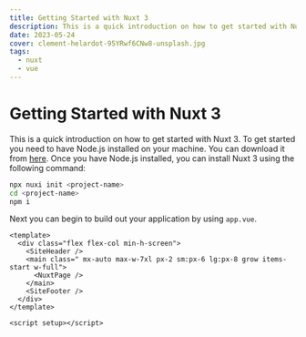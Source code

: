 ```yaml
---
title: Getting Started with Nuxt 3
description: This is a quick introduction on how to get started with Nuxt 3.
date: 2023-05-24
cover: clement-helardot-95YRwf6CNw8-unsplash.jpg
tags:
  - nuxt
  - vue
---
```


# Getting Started with Nuxt 3

This is a quick introduction on how to get started with Nuxt 3. To get started you need to have Node.js installed on your machine. You can download it from [here](https://nodejs.org/en/download/). Once you have Node.js installed, you can install Nuxt 3 using the following command:

```bash
npx nuxi init <project-name>
cd <project-name>
npm i
```

Next you can begin to build out your application by using `app.vue`.

```vue
<template>
  <div class="flex flex-col min-h-screen">
    <SiteHeader />
    <main class=" mx-auto max-w-7xl px-2 sm:px-6 lg:px-8 grow items-start w-full">
      <NuxtPage />
    </main>
    <SiteFooter />
  </div>
</template>

<script setup></script>
```
